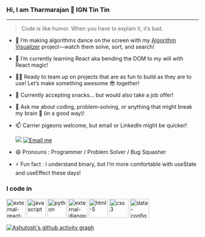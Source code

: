 ### Hi, I am Tharmarajan 👋 IGN Tin Tin

___



> Code is like humor. When you have to explain it, it’s bad.

- 🔭 I’m making algorithms dance on the screen with my [Algorithm Visualizer](https://algorithmvisualizer.in/) project—watch them solve, sort, and search!
- 🌱 I’m currently learning React aka bending the DOM to my will with React magic!
- 👯‍♂️ Ready to team up on projects that are as fun to build as they are to use! Let’s make something awesome 😎 together!
- 🍪 Currently accepting snacks… but would also take a job offer!
- 💬 Ask me about coding, problem-solving, or anything that might break my brain 🤯 (in a good way)!
- 📫 Carrier pigeons welcome, but email or LinkedIn might be quicker!
  <br>
  
  [<img src="https://img.shields.io/badge/LinkedIn-0077B5?style=for-the-badge&logo=linkedin&logoColor=white" />]([https://www.linkedin.com/in/hareesh-r/](https://www.linkedin.com/in/tharmarajan/))
[![Email me](https://img.shields.io/badge/📬_Email_me-blue?style=for-the-badge)](mailto:tharmarajan012@gmail.com)

- 😄 Pronouns : Programmer / Problem Solver / Bug Squasher
- ⚡ Fun fact : I understand binary, but I’m more comfortable with useState and useEffect these days!

### I code in
<img width="50" height="50" src="https://img.icons8.com/external-tal-revivo-color-tal-revivo/96/external-react-a-javascript-library-for-building-user-interfaces-logo-color-tal-revivo.png" alt="external-react-a-javascript-library-for-building-user-interfaces-logo-color-tal-revivo"/> <img width="50" height="50" src="https://img.icons8.com/fluency/48/javascript.png" alt="javascript"/> <img width="50" height="50" src="https://img.icons8.com/fluency/50/python.png" alt="python"/> <img width="50" height="50" src="https://img.icons8.com/external-tal-revivo-shadow-tal-revivo/50/external-django-a-high-level-python-web-framework-that-encourages-rapid-development-logo-shadow-tal-revivo.png" alt="external-django-a-high-level-python-web-framework-that-encourages-rapid-development-logo-shadow-tal-revivo"/> <img width="50" height="50" src="https://img.icons8.com/color/50/html-5.png" alt="html-5"/> <img width="50" height="50" src="https://img.icons8.com/fluency/50/css3.png" alt="css3"/> <img width="50" height="50" src="https://img.icons8.com/fluency/50/data-configuration.png" alt="data-configuration"/>


[![Ashutosh's github activity graph](https://github-readme-activity-graph.vercel.app/graph?username=tintino7&bg_color=1f1f1f&color=999e4c&line=09d732&point=157fc1&area=true&hide_border=true)](https://github.com/ashutosh00710/github-readme-activity-graph)
<!--
**tintino7/tintino7** is a ✨ _special_ ✨ repository because its `README.md` (this file) appears on your GitHub profile.

Here are some ideas to get you started:

- 🔭 I’m currently working on ...
- 🌱 I’m currently learning ...
- 👯 I’m looking to collaborate on ...
- 🤔 I’m looking for help with ...
- 💬 Ask me about ...
- 📫 How to reach me: ...
- 😄 Pronouns: ...
- ⚡ Fun fact: ...
-->
